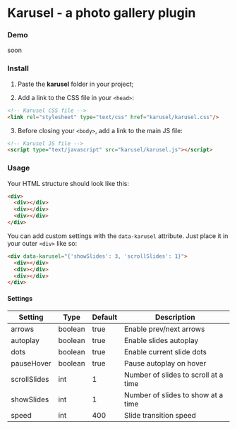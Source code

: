 # Karusel - a photo gallery plugin

### Demo
soon

### Install
1. Paste the **karusel** folder in your project;

2. Add a link to the CSS file in your `<head>`:
```html
<!-- Karusel CSS file -->
<link rel="stylesheet" type="text/css" href="karusel/karusel.css"/>
```

3. Before closing your `<body>`, add a link to the main JS file:
```html
<!-- Karusel JS file -->
<script type="text/javascript" src="karusel/karusel.js"></script>
```

### Usage
Your HTML structure should look like this:
```html
<div>
  <div></div>
  <div></div>
  <div></div>
</div>
```

You can add custom settings with the `data-karusel` attribute. Just place it in your outer `<div>` like so:
```html
<div data-karusel="{'showSlides': 3, 'scrollSlides': 1}">
  <div></div>
  <div></div>
  <div></div>
</div>
```

#### Settings
Setting | Type | Default | Description
--- | --- | --- | ---
arrows | boolean | true | Enable prev/next arrows
autoplay | boolean | true | Enable slides autoplay
dots | boolean | true | Enable current slide dots
pauseHover | boolean | true | Pause autoplay on hover
scrollSlides | int | 1 | Number of slides to scroll at a time
showSlides | int | 1 | Number of slides to show at a time
speed | int | 400 | Slide transition speed
